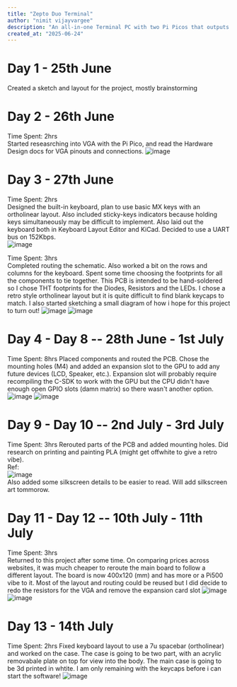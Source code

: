 ```yaml
---
title: "Zepto Duo Terminal"
author: "nimit vijayvargee"
description: "An all-in-one Terminal PC with two Pi Picos that outputs VGA, all with a a built-in keyboard!"
created_at: "2025-06-24"
---
```



# Day 1 - 25th June
Created a sketch and layout for the project, mostly brainstorming

# Day 2 - 26th June
Time Spent: 2hrs <br>
Started reseasrching into VGA with the Pi Pico, and read the Hardware Design docs for VGA pinouts and connections.
![image](https://github.com/user-attachments/assets/22d4186a-1214-42c3-98ee-cb37587cb5e1)

# Day 3 - 27th June
Time Spent: 2hrs <br>
Designed the built-in keyboard, plan to use basic MX keys with an ortholinear layout. Also included sticky-keys indicators because holding keys simultaneously may be difficult to implement. Also laid out the keyboard both in Keyboard Layout Editor and KiCad. Decided to use a UART bus on 152Kbps. <br>
![image](https://github.com/user-attachments/assets/2fd204d0-24e8-4d89-bb4f-af92ed34ea6a)

Time Spent: 3hrs <br>
Completed routing the schematic. Also worked a bit on the rows and columns for the keyboard. Spent some time choosing the footprints for all the components to tie together. This PCB is intended to be hand-soldered so I chose THT footprints for the Diodes, Resistors and the LEDs. I chose a retro style ortholinear layout but it is quite difficult to find blank keycaps to match. I also started sketching a small diagram of how i hope for this project to turn out!
![image](https://github.com/user-attachments/assets/d66152c9-81dc-4279-b856-9928c2619414)
![image](https://github.com/user-attachments/assets/72293653-ed0e-4629-940d-90312abf8f7b)

# Day 4 - Day 8 -- 28th June - 1st July 
Time Spent: 8hrs
Placed components and routed the PCB. Chose the mounting holes (M4) and added an expansion slot to the GPU to add any future devices (LCD, Speaker, etc.). Expansion slot will probably require recompiling the C-SDK to work with the GPU but the CPU didn't have enough open GPIO slots (damn matrix) so there wasn't another option. 
![image](https://github.com/user-attachments/assets/96a6e0e4-e6bc-4a8a-81ed-d1086a50032c)
![image](https://github.com/user-attachments/assets/19eb0b2d-b567-4ec4-a493-e1af88aa21c8)

# Day 9 - Day 10 -- 2nd July - 3rd July
Time Spent: 3hrs
Rerouted parts of the PCB and added mounting holes. Did research on printing and painting PLA (might get offwhite to give a retro vibe). <br>
Ref:<br> ![image](https://github.com/user-attachments/assets/63e5d894-7a66-479e-b60f-5607c99c3f9e) <br>
Also added some silkscreen details to be easier to read. Will add silkscreen art tommorow.

# Day 11 - Day 12 -- 10th July - 11th July
Time Spent: 3hrs <br>
Returned to this project after some time. On comparing prices across websites, it was much cheaper to reroute the main board to follow a different layout. The board is now 400x120 (mm) and has more or a Pi500 vibe to it. Most of the layout and routing could be reused but I did decide to redo the resistors for the VGA and remove the expansion card slot
![image](https://github.com/user-attachments/assets/56397551-1b81-493f-ac31-81174a9acc32)
![image](https://github.com/user-attachments/assets/f5d9a3f3-b651-4188-8a3e-0e46fbdf84e0)

# Day 13 - 14th July
Time Spent: 2hrs
Fixed keyboard layout to use a 7u spacebar (ortholinear) and worked on the case. The case is going to be two part, with an acrylic removabale plate on top for view into the body. The main case is going to be 3d printed in whtite. I am only remaining with the keycaps before i can start the software!
![image](https://github.com/user-attachments/assets/f8805421-536e-4e49-b77d-79eb0da3ae2f)


